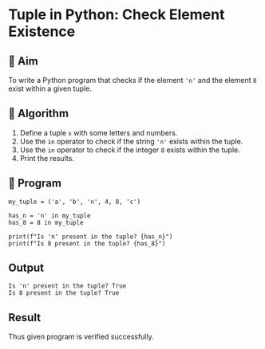 # Tuple in Python: Check Element Existence

## 🎯 Aim
To write a Python program that checks if the element `'n'` and the element `8` exist within a given tuple.

## 🧠 Algorithm
1. Define a tuple `x` with some letters and numbers.
2. Use the `in` operator to check if the string `'n'` exists within the tuple.
3. Use the `in` operator to check if the integer `8` exists within the tuple.
4. Print the results.

## 🧾 Program
~~~
my_tuple = ('a', 'b', 'n', 4, 8, 'c')

has_n = 'n' in my_tuple
has_8 = 8 in my_tuple

print(f"Is 'n' present in the tuple? {has_n}")
print(f"Is 8 present in the tuple? {has_8}")
~~~
## Output
~~~
Is 'n' present in the tuple? True
Is 8 present in the tuple? True
~~~


## Result
Thus given program is verified successfully.
